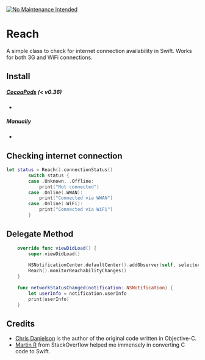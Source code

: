 [![No Maintenance Intended](http://unmaintained.tech/badge.svg)](http://unmaintained.tech/)


Reach
==================

A simple class to check for internet connection availability in Swift. Works for both 3G and WiFi connections.


## Install

##### [CocoaPods](http://cocoapods.org/) (< v0.36)
- 


##### Manually
- 

## Checking internet connection
``` swift
let status = Reach().connectionStatus()
        switch status {
        case .Unknown, .Offline:
            print("Not connected")
        case .Online(.WWAN):
            print("Connected via WWAN")
        case .Online(.WiFi):
            print("Connected via WiFi")
        }
```

## Delegate Method
``` swift
    override func viewDidLoad() {
        super.viewDidLoad()
        
        NSNotificationCenter.defaultCenter().addObserver(self, selector: Selector("networkStatusChanged:"), name: ReachabilityStatusChangedNotification, object: nil)
        Reach().monitorReachabilityChanges()
    }
    
    func networkStatusChanged(notification: NSNotification) {
        let userInfo = notification.userInfo
        print(userInfo)
    }
```



## Credits

* [Chris Danielson](http://www.chrisdanielson.com/2009/07/22/iphone-network-connectivity-test-example/) is the author of the original code written in Objective-C.
* [Martin R](http://stackoverflow.com/users/1187415/martin-r) from StackOverflow helped me immensely in converting C code to Swift.
